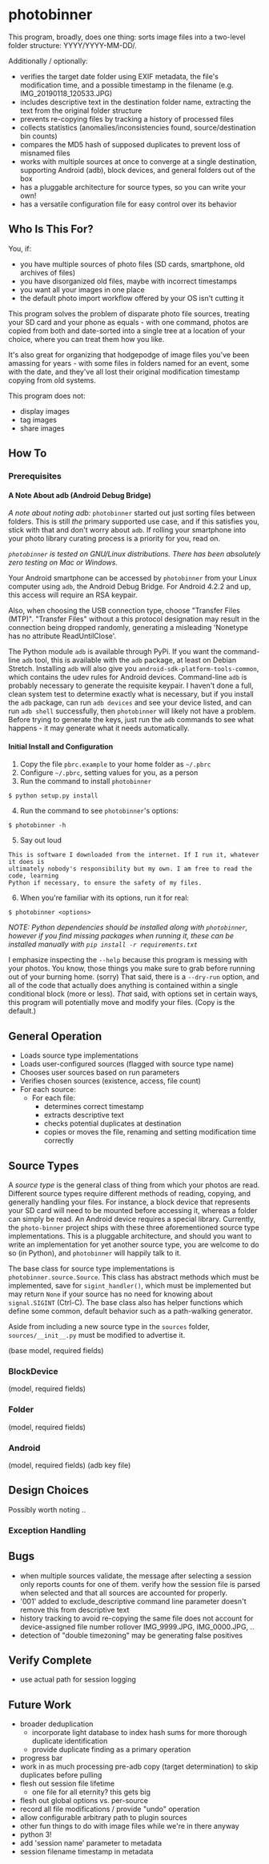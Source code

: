 # photobinner

This program, broadly, does one thing: sorts image files into a two-level folder structure:  YYYY/YYYY-MM-DD/.

Additionally / optionally:

* verifies the target date folder using EXIF metadata, the file's modification time, and a possible timestamp in the filename (e.g. IMG_20190118_120533.JPG)
* includes descriptive text in the destination folder name, extracting the text from the original folder structure
* prevents re-copying files by tracking a history of processed files
* collects statistics (anomalies/inconsistencies found, source/destination bin counts)
* compares the MD5 hash of supposed duplicates to prevent loss of misnamed files
* works with multiple sources at once to converge at a single destination, supporting Android (adb), block devices, and general folders out of the box
* has a pluggable architecture for source types, so you can write your own!
* has a versatile configuration file for easy control over its behavior

## Who Is This For?

You, if:

* you have multiple sources of photo files (SD cards, smartphone, old archives of files)
* you have disorganized old files, maybe with incorrect timestamps
* you want all your images in one place
* the default photo import workflow offered by your OS isn't cutting it

This program solves the problem of disparate photo file sources, treating your SD card and your phone
as equals - with one command, photos are copied from both and date-sorted into a single tree at a location
of your choice, where you can treat them how you like.

It's also great for organizing that hodgepodge of image files you've been amassing for years - with some
files in folders named for an event, some with the date, and they've all lost their original modification
timestamp copying from old systems.

This program does not:

* display images
* tag images
* share images

## How To

### Prerequisites

#### A Note About adb (Android Debug Bridge)

*A note about noting adb:*
`photobinner` started out just sorting files between folders. This is still _the_
primary supported use case, and if this satisfies you, stick with that and don't
worry about `adb`. If rolling your smartphone into your photo library
curating process is a priority for you, read on.

*`photobinner` is tested on GNU/Linux distributions. There has been absolutely zero testing on Mac or Windows.*

Your Android smartphone can be accessed by `photobinner` from your Linux computer using
`adb`, the Android Debug Bridge. For Android 4.2.2 and up, this access will require an RSA keypair.

Also, when choosing the USB connection type, choose "Transfer Files (MTP)". "Transfer Files" without 
a this protocol designation may result in the connection being dropped randomly, generating a misleading 
'Nonetype has no attribute ReadUntilClose'.

The Python module `adb` is available through PyPi. If you want the command-line
`adb` tool, this is available with the `adb` package, at least on Debian Stretch. Installing
`adb` will also give you `android-sdk-platform-tools-common`, which contains the udev
rules for Android devices. Command-line `adb` is probably necessary to generate
the requisite keypair. I haven't done a full, clean system test to determine
exactly what is necessary, but if you install the `adb` package, can run `adb devices`
and see your device listed, and can run `adb shell` successfully, then `photobinner`
will likely not have a problem. Before trying to generate the keys, just run the `adb`
commands to see what happens - it may generate what it needs automatically.

#### Initial Install and Configuration

1. Copy the file `pbrc.example` to your home folder as `~/.pbrc`
2. Configure `~/.pbrc`, setting values for you, as a person
3. Run the command to install `photobinner`

```
$ python setup.py install
```

4. Run the command to see `photobinner`'s options:

```
$ photobinner -h
```

5. Say out loud

```
This is software I downloaded from the internet. If I run it, whatever it does is
ultimately nobody's responsibility but my own. I am free to read the code, learning
Python if necessary, to ensure the safety of my files.
```

6. When you're familiar with its options, run it for real:

```
$ photobinner <options>
```

_NOTE: Python dependencies should be installed along with `photobinner`, however if
you find missing packages when running it, these can be installed manually with
`pip install -r requirements.txt`_

I emphasize inspecting the `--help` because this program is messing with your photos. You know, those
things you make sure to grab before running out of your burning home. (sorry) That said,
there is a `--dry-run` option, and all of the code that actually does anything is contained
within a single conditional block (more or less). _That_ said, with options set in certain
ways, this program will potentially move and modify your files. (Copy is the default.)

## General Operation

* Loads source type implementations
* Loads user-configured sources (flagged with source type name)
* Chooses user sources based on run parameters
* Verifies chosen sources (existence, access, file count)
* For each source:
  * For each file:
    * determines correct timestamp
    * extracts descriptive text
    * checks potential duplicates at destination
    * copies or moves the file, renaming and setting modification time correctly

## Source Types

A _source type_ is the general class of thing from which your photos are read. Different source types require different methods of reading, copying, and generally handling your files. For instance, a block device that represents your SD card will need to be mounted before accessing it, whereas a folder can simply be read. An Android device requires a special library. Currently, the `photo-binner` project ships with these three aforementioned source type implementations. This is a pluggable architecture, and should you want to write an implementation for yet another source type, you are welcome to do so (in Python), and `photobinner` will happily talk to it.

The base class for source type implementations is `photobinner.source.Source`. This class has abstract methods which must be implemented, save for `sigint_handler()`, which must be implemented but may return `None` if your source has no need for knowing about `signal.SIGINT` (Ctrl-C). The base class also has helper functions which define some common, default behavior such as a path-walking generator.

Aside from including a new source type in the `sources` folder, `sources/__init__.py` must be modified to advertise it.

(base model, required fields)

### BlockDevice

(model, required fields)

### Folder

(model, required fields)

### Android

(model, required fields)
(adb key file)

## Design Choices

Possibly worth noting ..

### Exception Handling

## Bugs

- when multiple sources validate, the message after selecting a session only reports counts for one of them. verify
how the session file is parsed when selected and that all sources are accounted for properly.
- '001' added to exclude_descriptive command line parameter doesn't remove this from descriptive text
- history tracking to avoid re-copying the same file does not account for device-assigned file number rollover IMG_9999.JPG, IMG_0000.JPG, ..
- detection of "double timezoning" may be generating false positives

## Verify Complete

- use actual path for session logging

## Future Work

- broader deduplication
  - incorporate light database to index hash sums for more thorough duplicate identification
  - provide duplicate finding as a primary operation
- progress bar
- work in as much processing pre-adb copy (target determination) to skip duplicates before pulling
- flesh out session file lifetime
  - one file for all eternity? this gets big
- flesh out global options vs. per-source
- record all file modifications / provide "undo" operation
- allow configurable arbitrary path to plugin sources
- other fun things to do with image files while we're in there anyway   
- python 3!
- add 'session name' parameter to metadata
- session filename timestamp in metadata

## 
